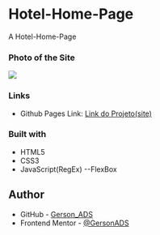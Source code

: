 # Hotel-Home-Page
A Hotel-Home-Page
### Photo of the Site

![](./screenshot.png)


### Links

- Github Pages Link: [Link do Projeto(site)](https://gersonads.github.io/Hotel-Home-Page/)


### Built with

- HTML5
- CSS3
- JavaScript(RegEx)
--FlexBox

## Author

- GitHub - [Gerson_ADS](https://github.com/GersonADS)
- Frontend Mentor - [@GersonADS](https://www.frontendmentor.io/profile/GersonADS)

